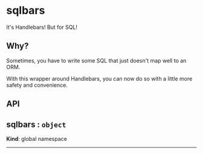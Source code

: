 # sqlbars

It's Handlebars! But for SQL!

## Why?

Sometimes, you have to write some SQL that just doesn't map well to an ORM.

With this wrapper around Handlebars, you can now do so with a little more safety and convenience.

## API

<a name="sqlbars"></a>

## sqlbars : <code>object</code>
**Kind**: global namespace  

* * *

